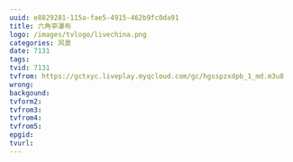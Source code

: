 ```yaml
---
uuid: e8829281-115a-fae5-4915-462b9fc0da91
title: 六角亭瀑布
logo: /images/tvlogo/livechina.png
categories: 风景
date: 7131
tags:
tvid: 7131
tvfrom: https://gctxyc.liveplay.myqcloud.com/gc/hgsspzxdpb_1_md.m3u8
wrong:
backgound:
tvform2:
tvfrom3:
tvfrom4:
tvfrom5:
epgid:
tvurl:
---
```


